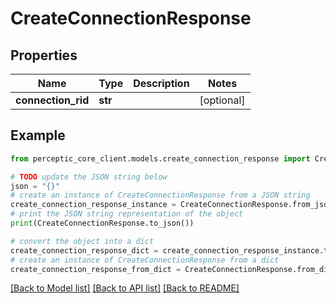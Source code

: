 # CreateConnectionResponse


## Properties

Name | Type | Description | Notes
------------ | ------------- | ------------- | -------------
**connection_rid** | **str** |  | [optional] 

## Example

```python
from perceptic_core_client.models.create_connection_response import CreateConnectionResponse

# TODO update the JSON string below
json = "{}"
# create an instance of CreateConnectionResponse from a JSON string
create_connection_response_instance = CreateConnectionResponse.from_json(json)
# print the JSON string representation of the object
print(CreateConnectionResponse.to_json())

# convert the object into a dict
create_connection_response_dict = create_connection_response_instance.to_dict()
# create an instance of CreateConnectionResponse from a dict
create_connection_response_from_dict = CreateConnectionResponse.from_dict(create_connection_response_dict)
```
[[Back to Model list]](../README.md#documentation-for-models) [[Back to API list]](../README.md#documentation-for-api-endpoints) [[Back to README]](../README.md)


